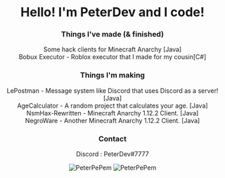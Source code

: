 <div align = "center">
<h1>
Hello! I'm PeterDev and I code!
</h1>
<h3>Things I've made (& finished)</h3>
Some hack clients for Minecraft Anarchy [Java]<br/>
Bobux Executor - Roblox executor that I made for my cousin[C#]<br/>

<h3>Things I'm making</h3>
LePostman - Message system like Discord that uses Discord as a server! [Java]<br/>
AgeCalculator - A random project that calculates your age. [Java]<br/>
NsmHax-Rewritten - Minecraft Anarchy 1.12.2 Client. [Java]<br/>
NegroWare - Another Minecraft Anarchy 1.12.2 Client. [Java]<br/>

<h3>Contact</h3>
Discord : PeterDev#7777<br/>

<p> <img src="https://komarev.com/ghpvc/?username=PeterPePem" alt="PeterPePem" /> <img src="https://img.shields.io/github/followers/PeterPePem" alt="PeterPePem" />  
</div>
